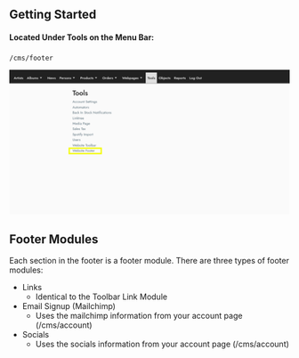 
## Getting Started 
#### Located Under Tools on the Menu Bar: <br />

``/cms/footer``

![](views/footer.png)

## Footer Modules

Each section in the footer is a footer module.  There are three types of footer modules:
- Links
    - Identical to the Toolbar Link Module
- Email Signup (Mailchimp)
    - Uses the mailchimp information from your account page (/cms/account)
- Socials
    - Uses the socials information from your account page (/cms/account)
